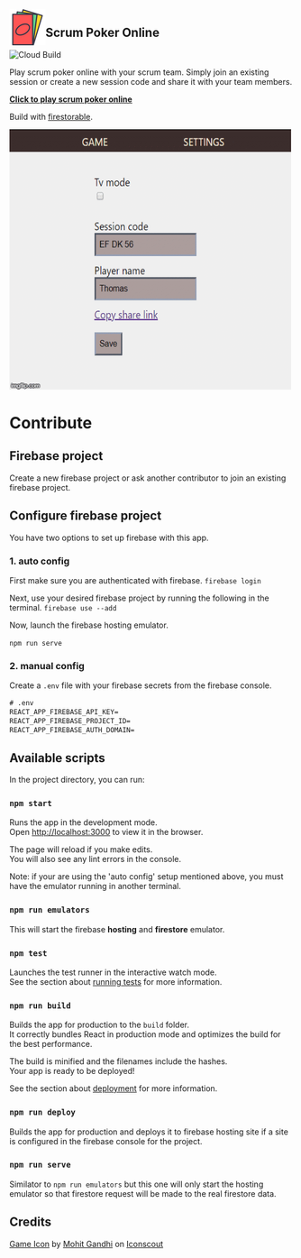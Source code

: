 <img align="left" src="public/images/logo64.png" />

## Scrum Poker Online

![Cloud Build](https://storage.googleapis.com/scrum-poker-online-badges/builds/scrum-poker-online/branches/master.svg)


Play scrum poker online with your scrum team. Simply join an existing session or create a new session code and share it with your team members.


[**Click to play scrum poker online**](https://scrum-poker-31315.web.app/)

Build with [firestorable](https://github.com/thdk/firestorable).

![screensot](images/screenshots.gif)

# Contribute

## Firebase project

Create a new firebase project or ask another contributor to join an existing firebase project.

## Configure firebase project

You have two options to set up firebase with this app.

### 1. auto config
First make sure you are authenticated with firebase.
`firebase login`

Next, use your desired firebase project by running the following in the terminal.
`firebase use --add`

Now, launch the firebase hosting emulator.

`npm run serve`

### 2. manual config

Create a `.env` file with your firebase secrets from the firebase console.

```
# .env
REACT_APP_FIREBASE_API_KEY=
REACT_APP_FIREBASE_PROJECT_ID=
REACT_APP_FIREBASE_AUTH_DOMAIN=
```

## Available scripts

In the project directory, you can run:
### `npm start`

Runs the app in the development mode.<br />
Open [http://localhost:3000](http://localhost:3000) to view it in the browser.

The page will reload if you make edits.<br />
You will also see any lint errors in the console.

Note: if your are using the 'auto config' setup mentioned above, you must have the emulator running in another terminal.

### `npm run emulators`
This will start the firebase **hosting** and **firestore** emulator.

### `npm test`

Launches the test runner in the interactive watch mode.<br />
See the section about [running tests](https://facebook.github.io/create-react-app/docs/running-tests) for more information.

### `npm run build`

Builds the app for production to the `build` folder.<br />
It correctly bundles React in production mode and optimizes the build for the best performance.

The build is minified and the filenames include the hashes.<br />
Your app is ready to be deployed!

See the section about [deployment](https://facebook.github.io/create-react-app/docs/deployment) for more information.

### `npm run deploy`

Builds the app for production and deploys it to firebase hosting site if a site is configured in the firebase console for the project.

### `npm run serve`
Similator to `npm run emulators` but this one will only start the hosting emulator so that firestore request will be made to the real firestore data.

## Credits

<a href="https://iconscout.com/icons/game" target="_blank">Game Icon</a> by <a href="https://iconscout.com/contributors/mcgandhi61">Mohit Gandhi</a> on <a href="https://iconscout.com">Iconscout</a>